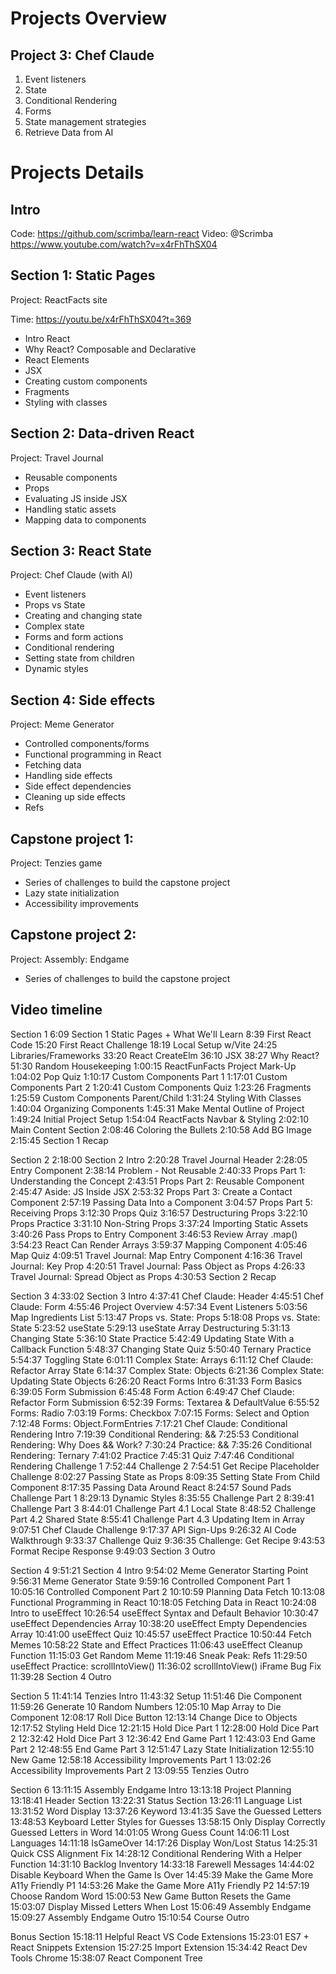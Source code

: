 # Projects Overview

## Project 3: Chef Claude

1. Event listeners
2. State
3. Conditional Rendering
4. Forms
5. State management strategies
6. Retrieve Data from AI

# Projects Details

## Intro

Code: https://github.com/scrimba/learn-react
Video: @Scrimba https://www.youtube.com/watch?v=x4rFhThSX04

## Section 1: Static Pages

Project: ReactFacts site

Time: https://youtu.be/x4rFhThSX04?t=369

- Intro React
- Why React? Composable and Declarative
- React Elements
- JSX
- Creating custom components
- Fragments
- Styling with classes

## Section 2: Data-driven React

Project: Travel Journal

- Reusable components
- Props
- Evaluating JS inside JSX
- Handling static assets
- Mapping data to components

## Section 3: React State

Project: Chef Claude (with AI)

- Event listeners
- Props vs State
- Creating and changing state
- Complex state
- Forms and form actions
- Conditional rendering
- Setting state from children
- Dynamic styles

## Section 4: Side effects

Project: Meme Generator

- Controlled components/forms
- Functional programming in React
- Fetching data
- Handling side effects
- Side effect dependencies
- Cleaning up side effects
- Refs

## Capstone project 1:

Project: Tenzies game

- Series of challenges to build the capstone project
- Lazy state initialization
- Accessibility improvements

## Capstone project 2:

Project: Assembly: Endgame

- Series of challenges to build the capstone project

## Video timeline

Section 1
6:09 Section 1 Static Pages + What We'll Learn
8:39 First React Code
15:20 First React Challenge
18:19 Local Setup w/Vite
24:25 Libraries/Frameworks
33:20 React CreateElm
36:10 JSX
38:27 Why React?
51:30 Random Housekeeping
1:00:15 ReactFunFacts Project Mark-Up
1:04:02 Pop Quiz
1:10:17 Custom Components Part 1
1:17:01 Custom Components Part 2
1:20:41 Custom Components Quiz
1:23:26 Fragments
1:25:59 Custom Components Parent/Child
1:31:24 Styling With Classes
1:40:04 Organizing Components
1:45:31 Make Mental Outline of Project
1:49:24 Initial Project Setup
1:54:04 ReactFacts Navbar & Styling
2:02:10 Main Content Section
2:08:46 Coloring the Bullets
2:10:58 Add BG Image
2:15:45 Section 1 Recap

Section 2
2:18:00 Section 2 Intro
2:20:28 Travel Journal Header
2:28:05 Entry Component
2:38:14 Problem - Not Reusable
2:40:33 Props Part 1: Understanding the Concept
2:43:51 Props Part 2: Reusable Component
2:45:47 Aside: JS Inside JSX
2:53:32 Props Part 3: Create a Contact Component
2:57:19 Passing Data Into a Component
3:04:57 Props Part 5: Receiving Props
3:12:30 Props Quiz
3:16:57 Destructuring Props
3:22:10 Props Practice
3:31:10 Non-String Props
3:37:24 Importing Static Assets
3:40:26 Pass Props to Entry Component
3:46:53 Review Array .map()
3:54:23 React Can Render Arrays
3:59:37 Mapping Component
4:05:46 Map Quiz
4:09:51 Travel Journal: Map Entry Component
4:16:36 Travel Journal: Key Prop
4:20:51 Travel Journal: Pass Object as Props
4:26:33 Travel Journal: Spread Object as Props
4:30:53 Section 2 Recap

Section 3
4:33:02 Section 3 Intro
4:37:41 Chef Claude: Header
4:45:51 Chef Claude: Form
4:55:46 Project Overview
4:57:34 Event Listeners
5:03:56 Map Ingredients List
5:13:47 Props vs. State: Props
5:18:08 Props vs. State: State
5:23:52 useState
5:29:13 useState Array Destructuring
5:31:13 Changing State
5:36:10 State Practice
5:42:49 Updating State With a Callback Function
5:48:37 Changing State Quiz
5:50:40 Ternary Practice
5:54:37 Toggling State
6:01:11 Complex State: Arrays
6:11:12 Chef Claude: Refactor Array State
6:14:37 Complex State: Objects
6:21:36 Complex State: Updating State Objects
6:26:20 React Forms Intro
6:31:33 Form Basics
6:39:05 Form Submission
6:45:48 Form Action
6:49:47 Chef Claude: Refactor Form Submission
6:52:39 Forms: Textarea & DefaultValue
6:55:52 Forms: Radio
7:03:19 Forms: Checkbox
7:07:15 Forms: Select and Option
7:12:48 Forms: Object.FormEntries
7:17:21 Chef Claude: Conditional Rendering Intro
7:19:39 Conditional Rendering: &&
7:25:53 Conditional Rendering: Why Does && Work?
7:30:24 Practice: &&
7:35:26 Conditional Rendering: Ternary
7:41:02 Practice
7:45:31 Quiz
7:47:46 Conditional Rendering Challenge 1
7:52:44 Challenge 2
7:54:51 Get Recipe Placeholder Challenge
8:02:27 Passing State as Props
8:09:35 Setting State From Child Component
8:17:35 Passing Data Around React
8:24:57 Sound Pads Challenge Part 1
8:29:13 Dynamic Styles
8:35:55 Challenge Part 2
8:39:41 Challenge Part 3
8:44:01 Challenge Part 4.1 Local State
8:48:52 Challenge Part 4.2 Shared State
8:55:41 Challenge Part 4.3 Updating Item in Array
9:07:51 Chef Claude Challenge
9:17:37 API Sign-Ups
9:26:32 AI Code Walkthrough
9:33:37 Challenge Quiz
9:36:35 Challenge: Get Recipe
9:43:53 Format Recipe Response
9:49:03 Section 3 Outro

Section 4
9:51:21 Section 4 Intro
9:54:02 Meme Generator Starting Point
9:56:31 Meme Generator State
9:59:16 Controlled Component Part 1
10:05:16 Controlled Component Part 2
10:10:59 Planning Data Fetch
10:13:08 Functional Programming in React
10:18:05 Fetching Data in React
10:24:08 Intro to useEffect
10:26:54 useEffect Syntax and Default Behavior
10:30:47 useEffect Dependencies Array
10:38:20 useEffect Empty Dependencies Array
10:41:00 useEffect Quiz
10:45:57 useEffect Practice
10:50:44 Fetch Memes
10:58:22 State and Effect Practices
11:06:43 useEffect Cleanup Function
11:15:03 Get Random Meme
11:19:46 Sneak Peak: Refs
11:29:50 useEffect Practice: scrollIntoView()
11:36:02 scrollIntoView() iFrame Bug Fix
11:39:28 Section 4 Outro

Section 5
11:41:14 Tenzies Intro
11:43:32 Setup
11:51:46 Die Component
11:59:26 Generate 10 Random Numbers
12:05:10 Map Array to Die Component
12:08:17 Roll Dice Button
12:13:14 Change Dice to Objects
12:17:52 Styling Held Dice
12:21:15 Hold Dice Part 1
12:28:00 Hold Dice Part 2
12:32:42 Hold Dice Part 3
12:36:42 End Game Part 1
12:43:03 End Game Part 2
12:48:55 End Game Part 3
12:51:47 Lazy State Initialization
12:55:10 New Game
12:58:18 Accessibility Improvements Part 1
13:02:26 Accessibility Improvements Part 2
13:09:55 Tenzies Outro

Section 6
13:11:15 Assembly Endgame Intro
13:13:18 Project Planning
13:18:41 Header Section
13:22:31 Status Section
13:26:11 Language List
13:31:52 Word Display
13:37:26 Keyword
13:41:35 Save the Guessed Letters
13:48:53 Keyboard Letter Styles for Guesses
13:58:15 Only Display Correctly Guessed Letters in Word
14:01:05 Wrong Guess Count
14:06:11 Lost Languages
14:11:18 IsGameOver
14:17:26 Display Won/Lost Status
14:25:31 Quick CSS Alignment Fix
14:28:12 Conditional Rendering With a Helper Function
14:31:10 Backlog Inventory
14:33:18 Farewell Messages
14:44:02 Disable Keyboard When the Game Is Over
14:45:39 Make the Game More A11y Friendly P1
14:53:26 Make the Game More A11y Friendly P2
14:57:19 Choose Random Word
15:00:53 New Game Button Resets the Game
15:03:07 Display Missed Letters When Lost
15:06:49 Assembly Endgame
15:09:27 Assembly Endgame Outro
15:10:54 Course Outro

Bonus Section
15:18:11 Helpful React VS Code Extensions
15:23:01 ES7 + React Snippets Extension
15:27:25 Import Extension
15:34:42 React Dev Tools Chrome
15:38:07 React Component Tree
